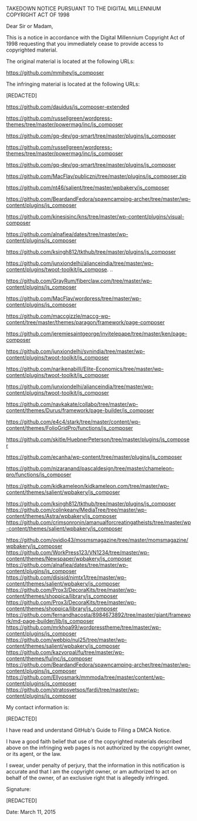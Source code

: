 TAKEDOWN NOTICE PURSUANT TO THE DIGITAL MILLENNIUM COPYRIGHT ACT OF 1998

Dear Sir or Madam,

This is a notice in accordance with the Digital Millennium Copyright Act of
1998 requesting that you immediately cease to provide access to copyrighted
material.

The original material is located at the following URLs:

https://github.com/mmihey/js_composer

The infringing material is located at the following URLs:

[REDACTED]

https://github.com/dauidus/js_composer-extended

https://github.com/russellgreen/wordpress-themes/tree/master/powermag/inc/js_composer

https://github.com/gq-dev/gq-smart/tree/master/plugins/js_composer

https://github.com/russellgreen/wordpress-themes/tree/master/powermag/inc/js_composer

https://github.com/gq-dev/gq-smart/tree/master/plugins/js_composer

https://github.com/MacFlay/publiczni/tree/master/plugins/js_composer.zip

https://github.com/nt46/salient/tree/master/wpbakery/js_composer

https://github.com/BeardandFedora/spawncamping-archer/tree/master/wp-content/plugins/js_composer

https://github.com/kinesisinc/kns/tree/master/wp-content/plugins/visual-composer

https://github.com/alnafiea/dates/tree/master/wp-content/plugins/js_composer

https://github.com/ksingh812/tkthub/tree/master/plugins/js_composer

https://github.com/junxiondelhi/alianceindia/tree/master/wp-content/plugins/twoot-toolkit/js_compose.
..

https://github.com/GrayRum/fiberclaw.com/tree/master/wp-content/plugins/js_composer

https://github.com/MacFlay/wordpress/tree/master/wp-content/plugins/js_composer

https://github.com/maccgizzle/maccg-wp-content/tree/master/themes/paragon/framework/page-composer

https://github.com/jeremiesaintgeorge/invitelepape/tree/master/ken/page-composer

https://github.com/junxiondelhi/svnindia/tree/master/wp-content/plugins/twoot-toolkit/js_composer

https://github.com/narikenabilli/Elite-Economics/tree/master/wp-content/plugins/twoot-toolkit/js_composer

https://github.com/junxiondelhi/alianceindia/tree/master/wp-content/plugins/twoot-toolkit/js_composer

https://github.com/navkakate/collabo/tree/master/wp-content/themes/Durus/framework/page-builder/js_composer

https://github.com/e4c4/stark/tree/master/content/wp-content/themes/FolioGridPro/functions/js_composer

https://github.com/skitle/HuebnerPeterson/tree/master/plugins/js_composer

https://github.com/ecanha/wp-content/tree/master/plugins/js_composer

https://github.com/nizaranand/pascaldesign/tree/master/chameleon-pro/functions/js_composer

https://github.com/kidkameleon/kidkameleon.com/tree/master/wp-content/themes/salient/wpbakery/js_composer

https://github.com/ksingh812/tkthub/tree/master/plugins/js_composer
https://github.com/colinkeany/MediaTree/tree/master/wp-content/themes/Astra/wpbakery/js_composer
https://github.com/crimsonronin/amanualforcreatingatheists/tree/master/wp-content/themes/salient/wpbakery/js_composer

https://github.com/ovidio43/mosmsmagazine/tree/master/momsmagazine/wpbakery/js_composer
https://github.com/WorkPress123/VN1234/tree/master/wp-content/themes/Newspaper/wpbakery/js_composer
https://github.com/alnafiea/dates/tree/master/wp-content/plugins/js_composer
https://github.com/disisid/nimtx1/tree/master/wp-content/themes/salient/wpbakery/js_composer
https://github.com/Prox3/DecoraKits/tree/master/wp-content/themes/shoppica/library/js_composer
https://github.com/Prox3/DecoraKits/tree/master/wp-content/themes/shoppica/library/js_composer
https://github.com/fernandhacosta/8984673892/tree/master/giant/framework/md-page-builder/lib/js_composer
https://github.com/mrkhoa99/wordpresstheme/tree/master/wp-content/plugins/js_composer
https://github.com/webbio/nul25/tree/master/wp-content/themes/salient/wpbakery/js_composer
https://github.com/kazvorpal/fu/tree/master/wp-content/themes/fu/inc/js_composer
https://github.com/BeardandFedora/spawncamping-archer/tree/master/wp-content/plugins/js_composer
https://github.com/Ellyosmark/mmmoda/tree/master/content/wp-content/plugins/js_composer
https://github.com/stratosvetsos/fardi/tree/master/wp-content/plugins/js_composer


My contact information is:

[REDACTED]

I have read and understand GitHub's Guide to Filing a DMCA Notice.

I have a good faith belief that use of the copyrighted materials described
above on the infringing web pages is not authorized by the copyright owner,
or its agent, or the law.

I swear, under penalty of perjury, that the information in this
notification is accurate and that I am the copyright owner, or am
authorized to act on behalf of the owner, of an exclusive right that is
allegedly infringed.

Signature:

[REDACTED]

Date: March 11, 2015

